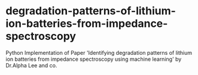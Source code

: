 # degradation-patterns-of-lithium-ion-batteries-from-impedance-spectroscopy
Python Implementation of Paper 'Identifying degradation patterns of lithium ion batteries from impedance spectroscopy using machine learning' by Dr.Alpha Lee and co.
